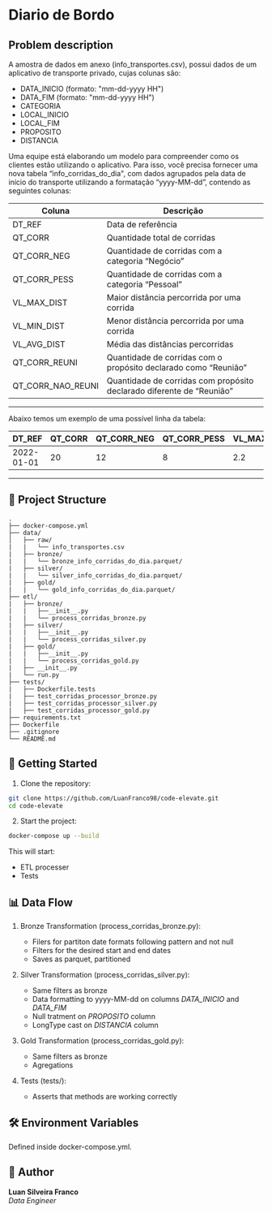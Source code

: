 # Diario de Bordo

## Problem description
A amostra de dados em anexo (info_transportes.csv), possui dados de um aplicativo de transporte privado, cujas colunas são:

- DATA_INICIO (formato: "mm-dd-yyyy HH")
- DATA_FIM (formato: "mm-dd-yyyy HH")
- CATEGORIA
- LOCAL_INICIO
- LOCAL_FIM 
- PROPOSITO
- DISTANCIA

Uma equipe está elaborando um modelo para compreender como os clientes estão utilizando o aplicativo. Para isso, você precisa fornecer uma nova tabela “info_corridas_do_dia", com dados agrupados pela data de início do transporte utilizando a formatação “yyyy-MM-dd”, contendo as seguintes colunas:

| Coluna               | Descrição                                                                 |
|----------------------|---------------------------------------------------------------------------|
| DT_REF               | Data de referência                                                        |
| QT_CORR              | Quantidade total de corridas                                              |
| QT_CORR_NEG          | Quantidade de corridas com a categoria “Negócio”                          |
| QT_CORR_PESS         | Quantidade de corridas com a categoria “Pessoal”                          |
| VL_MAX_DIST          | Maior distância percorrida por uma corrida                                |
| VL_MIN_DIST          | Menor distância percorrida por uma corrida                                |
| VL_AVG_DIST          | Média das distâncias percorridas                                          |
| QT_CORR_REUNI        | Quantidade de corridas com o propósito declarado como “Reunião”           |
| QT_CORR_NAO_REUNI    | Quantidade de corridas com propósito declarado diferente de “Reunião”     |

---


Abaixo temos um exemplo de uma possível linha da tabela:

| DT_REF     | QT_CORR | QT_CORR_NEG | QT_CORR_PESS | VL_MAX_DIST | VL_MIN_DIST | VL_AVG_DIST | QT_CORR_REUNI | QT_CORR_NAO_REUNI |
|------------|----------|--------------|---------------|--------------|--------------|---------------|----------------|--------------------|
| 2022-01-01 | 20       | 12           | 8             | 2.2          | 0.7          | 1.1           | 6              | 10                 |

---
## 📁 Project Structure
```
.
├── docker-compose.yml
├── data/
│   ├── raw/
|   |   └── info_transportes.csv
|   ├── bronze/
|   |   └── bronze_info_corridas_do_dia.parquet/
|   ├── silver/
|   |   └── silver_info_corridas_do_dia.parquet/
|   ├── gold/
|   |   └── gold_info_corridas_do_dia.parquet/
├── etl/
|   ├── bronze/
|   |   ├──__init__.py
|   |   └── process_corridas_bronze.py
|   ├── silver/
|   |   ├──__init__.py
|   |   └── process_corridas_silver.py
|   ├── gold/
|   |   ├──__init__.py
|   |   └── process_corridas_gold.py
|   ├── __init__.py
|   └── run.py
├── tests/
|   ├── Dockerfile.tests
|   ├── test_corridas_processor_bronze.py
|   ├── test_corridas_processor_silver.py
|   ├── test_corridas_processor_gold.py
├── requirements.txt
├── Dockerfile
├── .gitignore
└── README.md
```

## 🚀 Getting Started
1. Clone the repository:
``` bash
git clone https://github.com/LuanFranco98/code-elevate.git
cd code-elevate
```
2. Start the project:
``` bash
docker-compose up --build
```

This will start:
- ETL processer
- Tests

## 📊 Data Flow
1. Bronze Transformation (process_corridas_bronze.py):
    - Filers for partiton date formats following pattern and not null
    - Filters for the desired start and end dates
    - Saves as parquet, partitioned

1. Silver Transformation (process_corridas_silver.py):
    - Same filters as bronze
    - Data formatting to yyyy-MM-dd on columns *DATA_INICIO* and *DATA_FIM*
    - Null tratment on *PROPOSITO* column
    - LongType cast on *DISTANCIA* column

1. Gold Transformation (process_corridas_gold.py):
    - Same filters as bronze
    - Agregations

1. Tests (tests/):
    - Asserts that methods are working correctly



## 🛠 Environment Variables
Defined inside docker-compose.yml.


## 👤 Author
**Luan Silveira Franco**<br/>
*Data Engineer* 